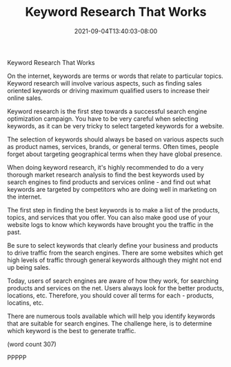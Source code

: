 ﻿---
title: "Keyword Research That Works"
date: 2021-09-04T13:40:03-08:00
description: "Affiliate Marketing On The Internet Tips for Web Success"
featured_image: "/images/Affiliate Marketing On The Internet.jpg"
tags: ["Affiliate Marketing On The Internet"]
---

Keyword Research That Works

On the internet, keywords are terms or words that
relate to particular topics.  Keyword research will
involve various aspects, such as finding sales 
oriented keywords or driving maximum qualified
users to increase their online sales.

Keyword research is the first step towards a 
successful search engine optimization campaign.
You have to be very careful when selecting keywords,
as it can be very tricky to select targeted keywords
for a website.  

The selection of keywords should always be based on
various aspects such as product names, services, 
brands, or general terms.  Often times, people forget
about targeting geographical terms when they have
global presence.

When doing keyword research, it's highly recommended
to do a very thorough market research analysis to
find the best keywords used by search engines to
find products and services online - and find out 
what keywords are targeted by competitors who are
doing well in marketing on the internet.

The first step in finding the best keywords is to 
make a list of the products, topics, and services
that you offer.  You can also make good use of your
website logs to know which keywords have brought
you the traffic in the past.  

Be sure to select keywords that clearly define your
business and products to drive traffic from the
search engines.  There are some websites which get
high levels of traffic through general keywords
although they might not end up being sales.

Today, users of search engines are aware of how
they work, for searching products and services on
the net.  Users always look for the better products,
locations, etc.  Therefore, you should cover all
terms for each - products, locatins, etc.

There are numerous tools available which will help
you identify keywords that are suitable for search
engines.  The challenge here, is to determine which
keyword is the best to generate traffic.

(word count 307)

PPPPP
